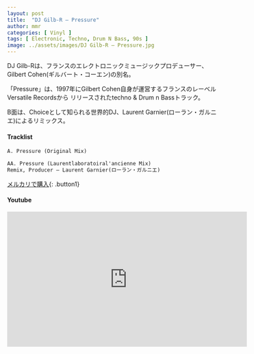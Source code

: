 ```yaml
---
layout: post
title:  "DJ Gilb-R – Pressure"
author: mmr
categories: [ Vinyl ]
tags: [ Electronic, Techno, Drum N Bass, 90s ]
image: ../assets/images/DJ Gilb-R – Pressure.jpg
---
```


DJ Gilb-Rは、フランスのエレクトロニックミュージックプロデューサー、Gilbert Cohen(ギルバート・コーエン)の別名。

「Pressure」は、1997年にGilbert Cohen自身が運営するフランスのレーベルVersatile Recordsから
リリースされたtechno & Drum n Bassトラック。

B面は、Choiceとして知られる世界的DJ、Laurent Garnier(ローラン・ガルニエ)によるリミックス。

#### Tracklist
```md
A. Pressure (Original Mix)

AA. Pressure (Laurentlaboratoiral'ancienne Mix) 
Remix, Producer – Laurent Garnier(ローラン・ガルニエ)
```

[メルカリで購入](https://jp.mercari.com/item/m48438741904?afid=6142608987){: .button1}

#### Youtube
<iframe width="560" height="315" src="https://www.youtube.com/embed/1_ExUMI86Yw?si=p7zunjsO-_yxtC68" title="YouTube video player" frameborder="0" allow="accelerometer; autoplay; clipboard-write; encrypted-media; gyroscope; picture-in-picture; web-share" referrerpolicy="strict-origin-when-cross-origin" allowfullscreen></iframe>